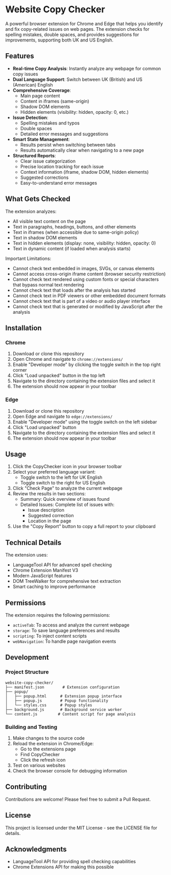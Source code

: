 # Website Copy Checker

A powerful browser extension for Chrome and Edge that helps you identify and fix copy-related issues on web pages. The extension checks for spelling mistakes, double spaces, and provides suggestions for improvements, supporting both UK and US English.

## Features

- **Real-time Copy Analysis**: Instantly analyze any webpage for common copy issues
- **Dual Language Support**: Switch between UK (British) and US (American) English
- **Comprehensive Coverage**:
  - Main page content
  - Content in iframes (same-origin)
  - Shadow DOM elements
  - Hidden elements (visibility: hidden, opacity: 0, etc.)
- **Issue Detection**:
  - Spelling mistakes and typos
  - Double spaces
  - Detailed error messages and suggestions
- **Smart State Management**: 
  - Results persist when switching between tabs
  - Results automatically clear when navigating to a new page
- **Structured Reports**: 
  - Clear issue categorization
  - Precise location tracking for each issue
  - Context information (iframe, shadow DOM, hidden elements)
  - Suggested corrections
  - Easy-to-understand error messages

## What Gets Checked

The extension analyzes:
- All visible text content on the page
- Text in paragraphs, headings, buttons, and other elements
- Text in iframes (when accessible due to same-origin policy)
- Text in shadow DOM elements
- Text in hidden elements (display: none, visibility: hidden, opacity: 0)
- Text in dynamic content (if loaded when analysis starts)

Important Limitations:
- Cannot check text embedded in images, SVGs, or canvas elements
- Cannot access cross-origin iframe content (browser security restriction)
- Cannot check text rendered using custom fonts or special characters that bypass normal text rendering
- Cannot check text that loads after the analysis has started
- Cannot check text in PDF viewers or other embedded document formats
- Cannot check text that is part of a video or audio player interface
- Cannot check text that is generated or modified by JavaScript after the analysis

## Installation

### Chrome
1. Download or clone this repository
2. Open Chrome and navigate to `chrome://extensions/`
3. Enable "Developer mode" by clicking the toggle switch in the top right corner
4. Click "Load unpacked" button in the top left
5. Navigate to the directory containing the extension files and select it
6. The extension should now appear in your toolbar

### Edge
1. Download or clone this repository
2. Open Edge and navigate to `edge://extensions/`
3. Enable "Developer mode" using the toggle switch on the left sidebar
4. Click "Load unpacked" button
5. Navigate to the directory containing the extension files and select it
6. The extension should now appear in your toolbar

## Usage

1. Click the CopyChecker icon in your browser toolbar
2. Select your preferred language variant:
   - Toggle switch to the left for UK English
   - Toggle switch to the right for US English
3. Click "Check Page" to analyze the current webpage
4. Review the results in two sections:
   - Summary: Quick overview of issues found
   - Detailed Issues: Complete list of issues with:
     - Issue description
     - Suggested correction
     - Location in the page
5. Use the "Copy Report" button to copy a full report to your clipboard

## Technical Details

The extension uses:
- LanguageTool API for advanced spell checking
- Chrome Extension Manifest V3
- Modern JavaScript features
- DOM TreeWalker for comprehensive text extraction
- Smart caching to improve performance

## Permissions

The extension requires the following permissions:
- `activeTab`: To access and analyze the current webpage
- `storage`: To save language preferences and results
- `scripting`: To inject content scripts
- `webNavigation`: To handle page navigation events

## Development

### Project Structure
```
website-copy-checker/
├── manifest.json        # Extension configuration
├── popup/
│   ├── popup.html      # Extension popup interface
│   ├── popup.js        # Popup functionality
│   └── styles.css      # Popup styles
├── background.js       # Background service worker
└── content.js         # Content script for page analysis
```

### Building and Testing

1. Make changes to the source code
2. Reload the extension in Chrome/Edge:
   - Go to the extensions page
   - Find CopyChecker
   - Click the refresh icon
3. Test on various websites
4. Check the browser console for debugging information

## Contributing

Contributions are welcome! Please feel free to submit a Pull Request.

## License

This project is licensed under the MIT License - see the LICENSE file for details.

## Acknowledgments

- LanguageTool API for providing spell checking capabilities
- Chrome Extensions API for making this possible 